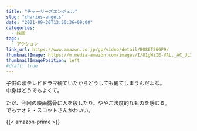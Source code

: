 ```yaml
---
title: "チャーリーズエンジェル"
slug: "charies-angels"
date: "2021-09-20T13:50:36+09:00"
categories:
  - 映画
tags:
  - アクション
link_url: https://www.amazon.co.jp/gp/video/detail/B086T26GP9/
thumbnailImage: https://m.media-amazon.com/images/I/81gWiIE-VAL._AC_UL320_.jpg
thumbnailImagePosition: left
#draft: true
---
```

子供の頃テレビドラマ観ていたからどうしても観てしまうんだよな。  
中身はどうでもよくて。
<!--more-->
ただ、今回の映画露骨に人を殺したり、ややご法度的なものを感じる。  
でもナオミ・スコットさんかわいい。

{{< amazon-prime >}}
